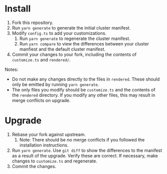 # Install

1. Fork this repository.
1. Run `yarn generate` to generate the initial cluster manifest.
1. Modify `config.ts` to add your customizations.
   1. Run `yarn generate` to regenerate the cluster manifest.
   1. Run `yarn compare` to view the differences between your cluster manfiest and the default cluster manifest.
1. Commit your changes to your fork, including the contents of `customize.ts` and `rendered/`.

Notes:
* Do not make any changes directly to the files in `rendered`. These should only be emitted by
  running `yarn generate`.
* The only files you modify should be `customize.ts` and the contents of the `rendered`
  directory. If you modify any other files, this may result in merge conflicts on upgrade.

# Upgrade

1. Rebase your fork against upstream.
   1. Note: There should be no merge conflicts if you followed the installation instructions.
1. Run `yarn generate`. Use `git diff` to show the differences to the manifest as a result of the
   upgrade. Verify these are correct. If necessary, make changes to `customize.ts` and regenerate.
1. Commit the changes.
